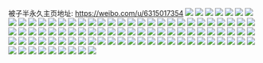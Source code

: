 被子半永久主页地址: https://weibo.com/u/6315017354 
![](https://wx4.sinaimg.cn/mw2000/006TnauCgy1h964ybv517j325235e7wj.jpg) 
![](https://wx4.sinaimg.cn/mw2000/006TnauCgy1h964yeknq2j32c0340e83.jpg) 
![](https://wx4.sinaimg.cn/mw2000/006TnauCgy1h8ohvhvcyjj32c02c04qq.jpg) 
![](https://wx4.sinaimg.cn/mw2000/006TnauCgy1h8arkbaqo4j30wi141dt6.jpg) 
![](https://wx4.sinaimg.cn/mw2000/006TnauCgy1h81ejcj68tj32am35s1ky.jpg) 
![](https://wx4.sinaimg.cn/mw2000/006TnauCgy1h81ejl7kl5j32c03407wi.jpg) 
![](https://wx4.sinaimg.cn/mw2000/006TnauCgy1h7t665ui0cj326q2muu0y.jpg) 
![](https://wx4.sinaimg.cn/mw2000/006TnauCgy1h7t667rpupj32c03407wj.jpg) 
![](https://wx4.sinaimg.cn/mw2000/006TnauCgy1h7t66bf4wkj32872yynpe.jpg) 
![](https://wx4.sinaimg.cn/mw2000/006TnauCgy1h7t66en6z4j31zc2jcb2a.jpg) 
![](https://wx4.sinaimg.cn/mw2000/006TnauCgy1h7t66cyc3uj32c02r2hdu.jpg) 
![](https://wx4.sinaimg.cn/mw2000/006TnauCgy1h7t663xcxmj32c02mx7wj.jpg) 
![](https://wx4.sinaimg.cn/mw2000/006TnauCgy1h7t659oy6bj31gx1mgdv3.jpg) 
![](https://wx4.sinaimg.cn/mw2000/006TnauCgy1h6uocawv2qj32yc269thm.jpg) 
![](https://wx4.sinaimg.cn/mw2000/006TnauCgy1h6llvcajt4j31p81q57wh.jpg) 
![](https://wx4.sinaimg.cn/mw2000/006TnauCgy1h5b9z6k7b7j32c02c0u0y.jpg) 
![](https://wx4.sinaimg.cn/mw2000/006TnauCgy1h5b9zbuvl7j31tc1r8kjl.jpg) 
![](https://wx4.sinaimg.cn/mw2000/006TnauCgy1h5b9zj0hhkj32d42bx1ky.jpg) 
![](https://wx4.sinaimg.cn/mw2000/006TnauCgy1h56oroupeoj30sg166dzv.jpg) 
![](https://wx4.sinaimg.cn/mw2000/006TnauCgy1h4tumcsbcxj30wi1yc7vl.jpg) 
![](https://wx4.sinaimg.cn/mw2000/006TnauCgy1h4roaart7hj31sj2el1ko.jpg) 
![](https://wx4.sinaimg.cn/mw2000/006TnauCgy1h4rob8ep2oj31uw2627wh.jpg) 
![](https://wx4.sinaimg.cn/mw2000/006TnauCgy1h4roexqfngj31p51mqwza.jpg) 
![](https://wx4.sinaimg.cn/mw2000/006TnauCgy1h4robfoz5bj31qm27bhdt.jpg) 
![](https://wx4.sinaimg.cn/mw2000/006TnauCgy1h4robd6okhj31qd23d7wh.jpg) 
![](https://wx4.sinaimg.cn/mw2000/006TnauCgy1h4roc5lc4xj315a1j0dwv.jpg) 
![](https://wx4.sinaimg.cn/mw2000/006TnauCgy1h4robb5dkvj32c02c0x6p.jpg) 
![](https://wx4.sinaimg.cn/mw2000/006TnauCgy1h4roa7xp4jj321v2c0hdt.jpg) 
![](https://wx4.sinaimg.cn/mw2000/006TnauCgy1h43843kr5ej32c02c0hdu.jpg) 
![](https://wx4.sinaimg.cn/mw2000/006TnauCgy1h23qww3rw4j30xc1v67fl.jpg) 
![](https://wx4.sinaimg.cn/mw2000/006TnauCgy1h23qx13gx0j32it2bzkjm.jpg) 
![](https://wx4.sinaimg.cn/mw2000/006TnauCgy1h23qx5jm6uj32u1296u0y.jpg) 
![](https://wx4.sinaimg.cn/mw2000/006TnauCgy1h23qwyi2waj30xc1lw48j.jpg) 
![](https://wx4.sinaimg.cn/mw2000/006TnauCgy1h23qx2mvgdj30xi0xi7e7.jpg) 
![](https://wx4.sinaimg.cn/mw2000/006TnauCgy1h23qwubxoej32t32c0qv7.jpg) 
![](https://wx4.sinaimg.cn/mw2000/006TnauCgy1h224vn11a9j32c02c04qq.jpg) 
![](https://wx4.sinaimg.cn/mw2000/006TnauCgy1h224vkbroaj32c02c0x6p.jpg) 
![](https://wx4.sinaimg.cn/mw2000/006TnauCgy1h224vpbpgij32c02c0b2a.jpg) 
![](https://wx4.sinaimg.cn/mw2000/006TnauCgy1h224vs3pkyj327m27mx6p.jpg) 
![](https://wx4.sinaimg.cn/mw2000/006TnauCgy1h224vua2exj32c02c07wi.jpg) 
![](https://wx4.sinaimg.cn/mw2000/006TnauCgy1h22545xv4lj32c02c0x6p.jpg) 
![](https://wx4.sinaimg.cn/mw2000/006TnauCgy1h224w4rs4xj327j27j7wi.jpg) 
![](https://wx4.sinaimg.cn/mw2000/006TnauCgy1h224vqiubrj31ei1ei4ne.jpg) 
![](https://wx4.sinaimg.cn/mw2000/006TnauCgy1h224waeeh9j31ei1eiqll.jpg) 
![](https://wx4.sinaimg.cn/mw2000/006TnauCgy1h1ygwr9at3j32c02c0x6p.jpg) 
![](https://wx4.sinaimg.cn/mw2000/006TnauCgy1h1t00xwwonj32c02c0x6p.jpg) 
![](https://wx4.sinaimg.cn/mw2000/006TnauCgy1h1t00zndjuj32c02c0u0x.jpg) 
![](https://wx4.sinaimg.cn/mw2000/006TnauCgy1h1t0120mxkj32362367wi.jpg) 
![](https://wx4.sinaimg.cn/mw2000/006TnauCgy1h1t0142v2nj3277277x6p.jpg) 
![](https://wx4.sinaimg.cn/mw2000/006TnauCgy1h1t015v4twj32c02c01ky.jpg) 
![](https://wx4.sinaimg.cn/mw2000/006TnauCgy1h1t017nj82j32c02c0b2a.jpg) 
![](https://wx4.sinaimg.cn/mw2000/006TnauCgy1h1t019cryij32ak2aku0x.jpg) 
![](https://wx4.sinaimg.cn/mw2000/006TnauCgy1h1t00vu1w0j32c02c0npd.jpg) 
![](https://wx4.sinaimg.cn/mw2000/006TnauCgy1h1t00tyk8fj32c02c0x6p.jpg) 
![](https://wx4.sinaimg.cn/mw2000/006TnauCgy1h1aet3o9buj31mm2a3kjm.jpg) 
![](https://wx4.sinaimg.cn/mw2000/006TnauCgy1h178hknm2ij30z01hcai9.jpg) 
![](https://wx4.sinaimg.cn/mw2000/006TnauCgy1h0vve4af4nj30o71pwgtr.jpg) 
![](https://wx4.sinaimg.cn/mw2000/006TnauCgy1h0vve3dxdrj30oy1dw1cx.jpg) 
![](https://wx4.sinaimg.cn/mw2000/006TnauCgy1h0vve84dilj315o2ey7wh.jpg) 
![](https://wx4.sinaimg.cn/mw2000/006TnauCgy1h0vve6v4msj31081x64j9.jpg) 
![](https://wx4.sinaimg.cn/mw2000/006TnauCgy1h0vve5moi3j30sh24yk53.jpg) 
![](https://wx4.sinaimg.cn/mw2000/006TnauCgy1h0vve8v415j30x312ln1i.jpg) 
![](https://wx4.sinaimg.cn/mw2000/006TnauCgy1h0vve1bm23j30nz1yatkv.jpg) 
![](https://wx4.sinaimg.cn/mw2000/006TnauCgy1h0vve27xazj30xi1bmwre.jpg) 
![](https://wx4.sinaimg.cn/mw2000/006TnauCgy1h0vve9zvicj30oo1da49j.jpg) 
![](https://wx4.sinaimg.cn/mw2000/006TnauCgy1gzna5fznmrj328z257x6p.jpg) 
![](https://wx4.sinaimg.cn/mw2000/006TnauCgy1gzna5ckm9yj31sc1sckjl.jpg) 
![](https://wx4.sinaimg.cn/mw2000/006TnauCgy1gzna65zp9kj32c02c04qr.jpg) 
![](https://wx4.sinaimg.cn/mw2000/006TnauCly1gz4w4c9cn4j31sc2dsb2a.jpg) 
![](https://wx4.sinaimg.cn/mw2000/006TnauCly1gz4w4d9qm4j31sc1w3hdt.jpg) 
![](https://wx4.sinaimg.cn/mw2000/006TnauCly1gz4w4dyrq9j30u00u0adq.jpg) 
![](https://wx4.sinaimg.cn/mw2000/006TnauCly1gz4w4fkoz9j329f29fe81.jpg) 
![](https://wx4.sinaimg.cn/mw2000/006TnauCly1gylh07g9nij32c0340kjo.jpg) 
![](https://wx4.sinaimg.cn/mw2000/006TnauCgy1gy79i35ypyj30nv0vu0xu.jpg) 
![](https://wx4.sinaimg.cn/mw2000/006TnauCgy1gy79i51erij32c0340hdu.jpg) 
![](https://wx4.sinaimg.cn/mw2000/006TnauCgy1gy1ytud7nbj30wg16stfe.jpg) 
![](https://wx4.sinaimg.cn/mw2000/006TnauCgy1gr8qjpndo3j30oz0ozjv5.jpg) 
![](https://wx4.sinaimg.cn/mw2000/006TnauCgy1gr8qjr41fyj31eh1hpwjn.jpg) 
![](https://wx4.sinaimg.cn/mw2000/006TnauCgy1gr8qjq3utfj32c02c0jwy.jpg) 
![](https://wx4.sinaimg.cn/mw2000/006TnauCgy1gq8txokuy6j334022oe82.jpg) 
![](https://wx4.sinaimg.cn/mw2000/006TnauCgy1gq8tx4lzmpj32gq3001ky.jpg) 
![](https://wx4.sinaimg.cn/mw2000/006TnauCgy1gq8twzle13j32bo3344qq.jpg) 
![](https://wx4.sinaimg.cn/mw2000/006TnauCgy1gq8twrka1cj31iv21p1g1.jpg) 
![](https://wx4.sinaimg.cn/mw2000/006TnauCgy1gq8txls8wvj32c02c0hdt.jpg) 
![](https://wx4.sinaimg.cn/mw2000/006TnauCgy1gq8twpz4f4j32hv2n9x6p.jpg) 
![](https://wx4.sinaimg.cn/mw2000/006TnauCgy1gq8txf3x45j32gr2fikjl.jpg) 
![](https://wx4.sinaimg.cn/mw2000/006TnauCgy1gq8tx76lphj32ah3341ky.jpg) 
![](https://wx4.sinaimg.cn/mw2000/006TnauCgy1gq8txk0lskj32w91ytkjm.jpg) 
![](https://wx4.sinaimg.cn/mw2000/006TnauCgy1gq8tx1tw7yj32p52fsqv5.jpg) 
![](https://wx4.sinaimg.cn/mw2000/006TnauCgy1gq8tx91quqj320u32nnpd.jpg) 
![](https://wx4.sinaimg.cn/mw2000/006TnauCgy1gq8tww7un1j32zp2ipnpe.jpg) 

